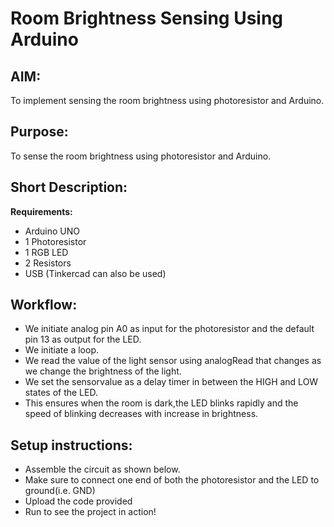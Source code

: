 # Room Brightness Sensing Using Arduino

## AIM:

To implement sensing the room brightness using photoresistor and Arduino.

## Purpose:

To sense the room brightness using photoresistor and Arduino.

## Short Description:

**Requirements:**

- Arduino UNO
- 1 Photoresistor
- 1 RGB LED
- 2 Resistors
- USB
  (Tinkercad can also be used)

## Workflow:

- We initiate analog pin A0 as input for the photoresistor and the default pin 13 as output for the LED.
- We initiate a loop.
- We read the value of the light sensor using analogRead that changes as we change the brightness of the light.
- We set the sensorvalue as a delay timer in between the HIGH and LOW states of the LED.
- This ensures when the room is dark,the LED blinks rapidly and the speed of blinking decreases with increase in brightness.

## Setup instructions:

- Assemble the circuit as shown below.
- Make sure to connect one end of both the photoresistor and the LED to ground(i.e. GND)
- Upload the code provided
- Run to see the project in action!
